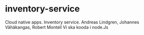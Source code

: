 # inventory-service
Cloud native apps. Inventory service. 
Andreas Lindgren, Johannes Vähäkangas, Robert Montell
Vi ska kooda i node.Js